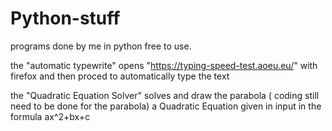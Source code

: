 # Python-stuff
programs done by me in python
free to use.

the "automatic typewrite" opens "https://typing-speed-test.aoeu.eu/" with firefox and then proced to automatically type the text

the "Quadratic Equation Solver" solves and draw the parabola ( coding still need to be done for the parabola) a Quadratic Equation given in input in the formula ax^2+bx+c
